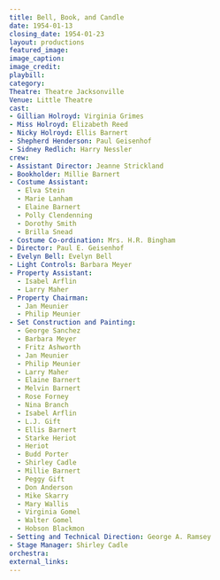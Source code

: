 ```yaml
---
title: Bell, Book, and Candle
date: 1954-01-13
closing_date: 1954-01-23
layout: productions
featured_image:
image_caption:
image_credit:
playbill:
category:
Theatre: Theatre Jacksonville
Venue: Little Theatre
cast:
- Gillian Holroyd: Virginia Grimes
- Miss Holroyd: Elizabeth Reed
- Nicky Holroyd: Ellis Barnert
- Shepherd Henderson: Paul Geisenhof
- Sidney Redlich: Harry Nessler
crew:
- Assistant Director: Jeanne Strickland
- Bookholder: Millie Barnert
- Costume Assistant:
  - Elva Stein
  - Marie Lanham
  - Elaine Barnert
  - Polly Clendenning
  - Dorothy Smith
  - Brilla Snead
- Costume Co-ordination: Mrs. H.R. Bingham
- Director: Paul E. Geisenhof
- Evelyn Bell: Evelyn Bell
- Light Controls: Barbara Meyer
- Property Assistant:
  - Isabel Arflin
  - Larry Maher
- Property Chairman:
  - Jan Meunier
  - Philip Meunier
- Set Construction and Painting:
  - George Sanchez
  - Barbara Meyer
  - Fritz Ashworth
  - Jan Meunier
  - Philip Meunier
  - Larry Maher
  - Elaine Barnert
  - Melvin Barnert
  - Rose Forney
  - Nina Branch
  - Isabel Arflin
  - L.J. Gift
  - Ellis Barnert
  - Starke Heriot
  - Heriot
  - Budd Porter
  - Shirley Cadle
  - Millie Barnert
  - Peggy Gift
  - Don Anderson
  - Mike Skarry
  - Mary Wallis
  - Virginia Gomel
  - Walter Gomel
  - Hobson Blackmon
- Setting and Technical Direction: George A. Ramsey
- Stage Manager: Shirley Cadle
orchestra:
external_links:
---
```


